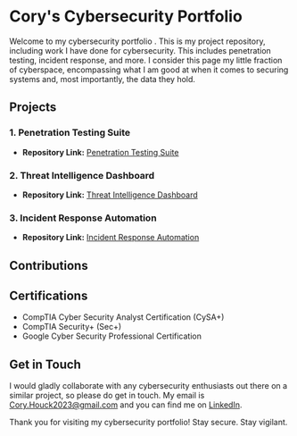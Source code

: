 # **Cory's Cybersecurity Portfolio**

Welcome to my cybersecurity portfolio . This is my project repository, including work I have done for cybersecurity. This includes penetration testing, incident response, and more. I consider this page my little fraction of cyberspace, encompassing what I am good at when it comes to securing systems and, most importantly, the data they hold.



## Projects



### 1. Penetration Testing Suite
- **Repository Link:** [Penetration Testing Suite](https://github.com/username/penetration-testing-suite)


### 2. Threat Intelligence Dashboard
- **Repository Link:** [Threat Intelligence Dashboard](https://github.com/username/threat-intelligence-dashboard)


### 3. Incident Response Automation
- **Repository Link:** [Incident Response Automation](https://github.com/username/incident-response-automation)


## Contributions






## Certifications

- CompTIA Cyber Security Analyst Certification (CySA+)
- CompTIA Security+ (Sec+)
- Google Cyber Security Professional Certification 




## Get in Touch



I would gladly collaborate with any cybersecurity enthusiasts out there on a similar project, so please do get in touch. My email is [Cory.Houck2023@gmail.com](mailto:Cory.Houck2023@gmail.com) and you can find me on [LinkedIn](https://www.linkedin.com/in/cory-houck-232598293/).



Thank you for visiting my cybersecurity portfolio! Stay secure. Stay vigilant.
